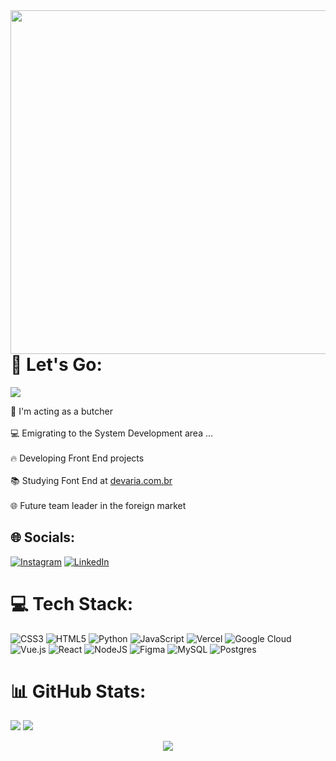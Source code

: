 <img src="https://user-images.githubusercontent.com/99850715/202884791-c06878dd-5818-4b73-ab3b-164a96e3d477.svg" align="right" height="550em">

# 💫 Let's Go:

[![](https://visitcount.itsvg.in/api?id=mariorenanofc&icon=0&color=8)](https://visitcount.itsvg.in)

🥩 I'm acting as a butcher<br><br>
💻 Emigrating to the System Development area ...<br><br>
🔥 Developing Front End projects<br><br>
📚 Studying Font End at [devaria.com.br](https://www.devaria.com.br/)<br><br>
🌐 Future team leader in the foreign market


## 🌐 Socials:
[![Instagram](https://img.shields.io/badge/Instagram-%23E4405F.svg?logo=Instagram&logoColor=white)](https://instagram.com/mariorenandev/) 
[![LinkedIn](https://img.shields.io/badge/LinkedIn-%230077B5.svg?logo=linkedin&logoColor=white)](https://linkedin.com/in/https://www.linkedin.com/in/mariorenandev/) 

# 💻 Tech Stack:
![CSS3](https://img.shields.io/badge/css3-%231572B6.svg?style=for-the-badge&logo=css3&logoColor=white) ![HTML5](https://img.shields.io/badge/html5-%23E34F26.svg?style=for-the-badge&logo=html5&logoColor=white) ![Python](https://img.shields.io/badge/python-3670A0?style=for-the-badge&logo=python&logoColor=ffdd54) ![JavaScript](https://img.shields.io/badge/javascript-%23323330.svg?style=for-the-badge&logo=javascript&logoColor=%23F7DF1E) ![Vercel](https://img.shields.io/badge/vercel-%23000000.svg?style=for-the-badge&logo=vercel&logoColor=white) ![Google Cloud](https://img.shields.io/badge/Google%20Cloud-%234285F4.svg?style=for-the-badge&logo=google-cloud&logoColor=white) ![Vue.js](https://img.shields.io/badge/vuejs-%2335495e.svg?style=for-the-badge&logo=vuedotjs&logoColor=%234FC08D) ![React](https://img.shields.io/badge/react-%2320232a.svg?style=for-the-badge&logo=react&logoColor=%2361DAFB) ![NodeJS](https://img.shields.io/badge/node.js-6DA55F?style=for-the-badge&logo=node.js&logoColor=white) 	![Figma](https://img.shields.io/badge/figma-%23F24E1E.svg?style=for-the-badge&logo=figma&logoColor=white) ![MySQL](https://img.shields.io/badge/mysql-%2300f.svg?style=for-the-badge&logo=mysql&logoColor=white) ![Postgres](https://img.shields.io/badge/postgres-%23316192.svg?style=for-the-badge&logo=postgresql&logoColor=white)
# 📊 GitHub Stats:
![](https://github-readme-stats.vercel.app/api?username=mariorenanofc&theme=merko&hide_border=false&include_all_commits=false&count_private=true)
![](https://github-readme-streak-stats.herokuapp.com/?user=mariorenanofc&theme=merko&hide_border=false)<br/>
<div align="center">
          
[![](https://github-readme-stats.vercel.app/api/top-langs/?username=mariorenanofc&langs_count=10&layout=compact&theme=merko)](https://github.com/mariorenanofc)


          
</div>

